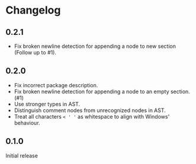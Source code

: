 # Changelog
## 0.2.1
* Fix broken newline detection for appending a node to new section (Follow up to #1).

## 0.2.0
* Fix incorrect package description.
* Fix broken newline detection for appending a node to an empty section. (#1)
* Use stronger types in AST.
* Distinguish comment nodes from unrecognized nodes in AST.
* Treat all characters `< ' '` as whitespace to align with Windows' behaviour.

## 0.1.0
Initial release
